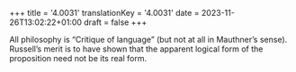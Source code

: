 +++
title = '4.0031'
translationKey = '4.0031'
date = 2023-11-26T13:02:22+01:00
draft = false
+++

All philosophy is “Critique of language” (but not at all in Mauthner’s sense). Russell’s merit is to have shown that the apparent logical form of the proposition need not be its real form.
